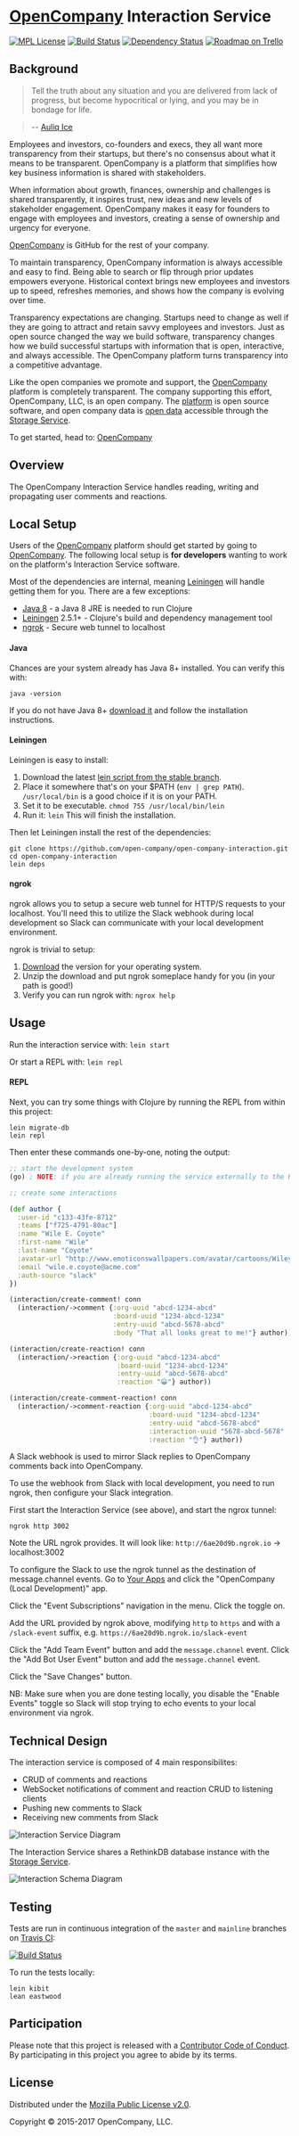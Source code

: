 # [OpenCompany](https://opencompany.com/) Interaction Service

[![MPL License](http://img.shields.io/badge/license-MPL-blue.svg?style=flat)](https://www.mozilla.org/MPL/2.0/)
[![Build Status](http://img.shields.io/travis/open-company/open-company-interaction.svg?style=flat)](https://travis-ci.org/open-company/open-company-interaction)
[![Dependency Status](https://www.versioneye.com/user/projects/592ac555a8a0560033ef3675/badge.svg?style=flat)](https://www.versioneye.com/user/projects/592ac555a8a0560033ef3675)
[![Roadmap on Trello](http://img.shields.io/badge/roadmap-trello-blue.svg?style=flat)](https://trello.com/b/3naVWHgZ/open-company-development)


## Background

> Tell the truth about any situation and you are delivered from lack of progress, but become hypocritical or lying, and you may be in bondage for life.

> -- [Auliq Ice](https://www.linkedin.com/in/auliqice/)

Employees and investors, co-founders and execs, they all want more transparency from their startups, but there's no consensus about what it means to be transparent. OpenCompany is a platform that simplifies how key business information is shared with stakeholders.

When information about growth, finances, ownership and challenges is shared transparently, it inspires trust, new ideas and new levels of stakeholder engagement. OpenCompany makes it easy for founders to engage with employees and investors, creating a sense of ownership and urgency for everyone.

[OpenCompany](https://opencompany.com/) is GitHub for the rest of your company.

To maintain transparency, OpenCompany information is always accessible and easy to find. Being able to search or flip through prior updates empowers everyone. Historical context brings new employees and investors up to speed, refreshes memories, and shows how the company is evolving over time.

Transparency expectations are changing. Startups need to change as well if they are going to attract and retain savvy employees and investors. Just as open source changed the way we build software, transparency changes how we build successful startups with information that is open, interactive, and always accessible. The OpenCompany platform turns transparency into a competitive advantage.

Like the open companies we promote and support, the [OpenCompany](https://opencompany.com/) platform is completely transparent. The company supporting this effort, OpenCompany, LLC, is an open company. The [platform](https://github.com/open-company/open-company-web) is open source software, and open company data is [open data](https://en.wikipedia.org/wiki/Open_data) accessible through the [Storage Service](https://github.com/open-company/open-company-storage).

To get started, head to: [OpenCompany](https://opencompany.com/)


## Overview

The OpenCompany Interaction Service handles reading, writing and propagating user comments and reactions.


## Local Setup

Users of the [OpenCompany](https://opencompany.com/) platform should get started by going to [OpenCompany](https://opencompany.com/). The following local setup is **for developers** wanting to work on the platform's Interaction Service software.

Most of the dependencies are internal, meaning [Leiningen](https://github.com/technomancy/leiningen) will handle getting them for you. There are a few exceptions:

* [Java 8](http://www.oracle.com/technetwork/java/javase/downloads/index.html) - a Java 8 JRE is needed to run Clojure
* [Leiningen](https://github.com/technomancy/leiningen) 2.5.1+ - Clojure's build and dependency management tool
* [ngrok](https://ngrok.com/) - Secure web tunnel to localhost

#### Java

Chances are your system already has Java 8+ installed. You can verify this with:

```console
java -version
```

If you do not have Java 8+ [download it](http://www.oracle.com/technetwork/java/javase/downloads/index.html) and follow the installation instructions.

#### Leiningen

Leiningen is easy to install:

1. Download the latest [lein script from the stable branch](https://raw.githubusercontent.com/technomancy/leiningen/stable/bin/lein).
1. Place it somewhere that's on your $PATH (`env | grep PATH`). `/usr/local/bin` is a good choice if it is on your PATH.
1. Set it to be executable. `chmod 755 /usr/local/bin/lein`
1. Run it: `lein` This will finish the installation.

Then let Leiningen install the rest of the dependencies:

```console
git clone https://github.com/open-company/open-company-interaction.git
cd open-company-interaction
lein deps
```

#### ngrok

ngrok allows you to setup a secure web tunnel for HTTP/S requests to your localhost. You'll need this
to utilize the Slack webhook during local development so Slack can communicate with your local development
environment.

ngrok is trivial to setup:

1. [Download](https://ngrok.com/download) the version for your operating system.
1. Unzip the download and put ngrok someplace handy for you (in your path is good!)
1. Verify you can run ngrok with: `ngrox help`


## Usage

Run the interaction service with: `lein start`

Or start a REPL with: `lein repl`

#### REPL

Next, you can try some things with Clojure by running the REPL from within this project:

```console
lein migrate-db
lein repl
```

Then enter these commands one-by-one, noting the output:

```clojure
;; start the development system
(go) ; NOTE: if you are already running the service externally to the REPL, use `(go 3737)` to change the port

;; create some interactions

(def author {
  :user-id "c133-43fe-8712"
  :teams ["f725-4791-80ac"]
  :name "Wile E. Coyote"
  :first-name "Wile"
  :last-name "Coyote"
  :avatar-url "http://www.emoticonswallpapers.com/avatar/cartoons/Wiley-Coyote-Dazed.jpg"
  :email "wile.e.coyote@acme.com"
  :auth-source "slack"
})

(interaction/create-comment! conn
  (interaction/->comment {:org-uuid "abcd-1234-abcd"
                          :board-uuid "1234-abcd-1234"
                          :entry-uuid "abcd-5678-abcd"
                          :body "That all looks great to me!"} author))

(interaction/create-reaction! conn
  (interaction/->reaction {:org-uuid "abcd-1234-abcd"
                           :board-uuid "1234-abcd-1234"
                           :entry-uuid "abcd-5678-abcd"
                           :reaction "😀"} author))

(interaction/create-comment-reaction! conn
  (interaction/->comment-reaction {:org-uuid "abcd-1234-abcd"
                                   :board-uuid "1234-abcd-1234"
                                   :entry-uuid "abcd-5678-abcd"
                                   :interaction-uuid "5678-abcd-5678"
                                   :reaction "👌"} author))
```

A Slack webhook is used to mirror Slack replies to OpenCompany comments back into OpenCompany.

To use the webhook from Slack with local development, you need to run ngrok, then configure your Slack integration.

First start the Interaction Service (see above), and start the ngrox tunnel:

```console
ngrok http 3002
```

Note the URL ngrok provides. It will look like: `http://6ae20d9b.ngrok.io` -> localhost:3002

To configure the Slack to use the ngrok tunnel as the destination of message.channel events. Go to
[Your Apps](https://api.slack.com/apps) and click the "OpenCompany (Local Development)" app.

Click the "Event Subscriptions" navigation in the menu. Click the toggle on.

Add the URL provided by ngrok above, modifying `http` to `https` and with a `/slack-event` suffix,
e.g. `https://6ae20d9b.ngrok.io/slack-event`

 Click the "Add Team Event" button and add the `message.channel` event. Click the "Add Bot User Event" button and
 add the `message.channel` event.

Click the "Save Changes" button.

NB: Make sure when you are done testing locally, you disable the "Enable Events" toggle so Slack will stop trying
to echo events to your local environment via ngrok.


## Technical Design

The interaction service is composed of 4 main responsibilites:

- CRUD of comments and reactions
- WebSocket notifications of comment and reaction CRUD to listening clients
- Pushing new comments to Slack
- Receiving new comments from Slack

![Interaction Service Diagram](https://cdn.rawgit.com/open-company/open-company-interaction/mainline/docs/Interaction-Service.svg)

The Interaction Service shares a RethinkDB database instance with the [Storage Service](https://github.com/open-company/open-company-storage).

![Interaction Schema Diagram](https://cdn.rawgit.com/open-company/open-company-interaction/mainline/docs/Interaction-Schema.svg)

## Testing

Tests are run in continuous integration of the `master` and `mainline` branches on [Travis CI](https://travis-ci.org/open-company/open-company-interaction):

[![Build Status](https://travis-ci.org/open-company/open-company-interaction.svg?branch=master)](https://travis-ci.org/open-company/open-company-interaction)

To run the tests locally:

```console
lein kibit
lean eastwood
```


## Participation

Please note that this project is released with a [Contributor Code of Conduct](https://github.com/open-company/open-company-storage/blob/mainline/CODE-OF-CONDUCT.md). By participating in this project you agree to abide by its terms.


## License

Distributed under the [Mozilla Public License v2.0](http://www.mozilla.org/MPL/2.0/).

Copyright © 2015-2017 OpenCompany, LLC.

